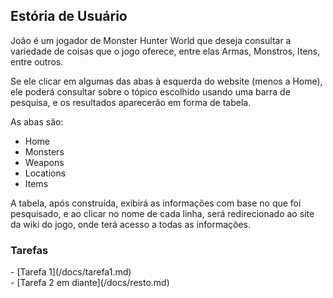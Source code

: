 <h2><b>Estória de Usuário</b></h2>

João é um jogador de Monster Hunter World que deseja consultar a variedade de coisas que o jogo oferece,
entre elas Armas, Monstros, Itens, entre outros.

Se ele clicar em algumas das abas à esquerda do website (menos a Home), ele poderá consultar sobre o 
tópico escolhido usando uma barra de pesquisa, e os resultados aparecerão em forma de tabela.

As abas são:
- Home
- Monsters
- Weapons
- Locations
- Items

A tabela, após construída, exibirá as informações com base no que foi pesquisado, e ao clicar no nome de cada linha, será redirecionado
ao site da wiki do jogo, onde terá acesso a todas as informações.

<h3><b>Tarefas</b></h3>
- [Tarefa 1](/docs/tarefa1.md)
<br>
- [Tarefa 2 em diante](/docs/resto.md)